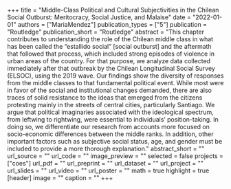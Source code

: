 +++
title = "Middle-Class Political and Cultural Subjectivities in the Chilean Social Outburst: Meritocracy, Social Justice, and Malaise"
date = "2022-01-01"
authors = ["MariaMendez"]
publication_types = ["5"]
publication = "Routledge"
publication_short = "Routledge"
abstract = "This chapter contributes to understanding the role of the Chilean middle class in what has been called the “estallido social” [social outburst] and the aftermath that followed that process, which included strong episodes of violence in urban areas of the country. For that purpose, we analyze data collected immediately after that outbreak by the Chilean Longitudinal Social Survey (ELSOC), using the 2019 wave. Our findings show the diversity of responses from the middle classes to that fundamental political event. While most were in favor of the social and institutional changes demanded, there are also traces of solid resistance to the ideas that emerged from the citizens protesting mainly in the streets of central cities, particularly Santiago. We argue that political imaginaries associated with the ideological spectrum, from leftwing to rightwing, were essential to individuals’ position-taking. In doing so, we differentiate our research from accounts more focused on socio-economic differences between the middle ranks. In addition, other important factors such as subjective social status, age, and gender must be included to provide a more thorough explanation."
abstract_short = ""
url_source = ""
url_code = ""
image_preview = ""
selected = false
projects = ["coes"]
url_pdf = ""
url_preprint = ""
url_dataset = ""
url_project = ""
url_slides = ""
url_video = ""
url_poster = ""
math = true
highlight = true
[header]
image = ""
caption = ""
+++

